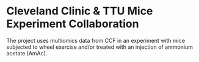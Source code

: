 # Cleveland Clinic & TTU Mice Experiment Collaboration
 The project uses multiomics data from CCF in an experiment with mice subjected to wheel exercise and/or treated with an injection of ammonium acetate (AmAc).
